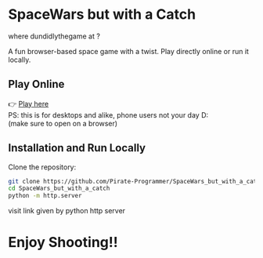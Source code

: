 # SpaceWars but with a Catch 
where dundidlythegame at ?

A fun browser-based space game with a twist. Play directly online or run it locally.  

## Play Online  
👉 [Play here](https://pirate-programmer.github.io/SpaceWars_but_with_a_catch/)  
PS: this is for desktops and alike, phone users not your day D: <br>
(make sure to open on a browser) <br>


## Installation and Run Locally 
Clone the repository:  
```bash
git clone https://github.com/Pirate-Programmer/SpaceWars_but_with_a_catch.git
cd SpaceWars_but_with_a_catch
python -m http.server
```
visit link given by python http server


# Enjoy Shooting!!









